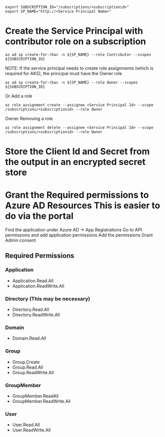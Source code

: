 
````
export SUBSCRIPTION_ID="/subscriptions/<subscriptionid>"
export SP_NAME="http://<Service Principal Name>"
````
# Create the Service Principal with contributor role on a subscription

````
az ad sp create-for-rbac -n ${SP_NAME} --role Contributor --scopes ${SUBSCRIPTION_ID}
````

NOTE: If the service principal needs to create role assignments (which is required for AKS), the principal must have the Owner role

````
az ad sp create-for-rbac -n ${SP_NAME} --role Owner --scopes ${SUBSCRIPTION_ID}
````

Or Add a role

````
az role assignment create --assignee <Service Principal Id> --scope /subscriptions/<subscriptionid> --role Owner
````
Owner
Removing a role

````
az role assignment delete --assignee <Service Principal Id> --scope /subscriptions/<subscriptionid> --role Owner
````

# Store the Client Id and Secret from the output in an encrypted secret store

# Grant the Required permissions to Azure AD Resources This is easier to do via the portal
Find the application under Azure AD -> App Registrations
Go to API permissions and add application permissions
Add the permissions
Grant Admin consent

## Required Permissions

### Application 
* Application.Read.All
* Application.ReadWrite.All

### Directory (This may be necessary)
* Directory.Read.All
* Directory.ReadWrite.All

### Domain
* Domain.Read.All

### Group
* Group.Create
* Group.Read.All
* Group.ReadWrite.All

### GroupMember
* GroupMember.ReadAll
* GroupMember.ReadWrite.All


### User
* User.Read.All
* User.ReadWrite.All